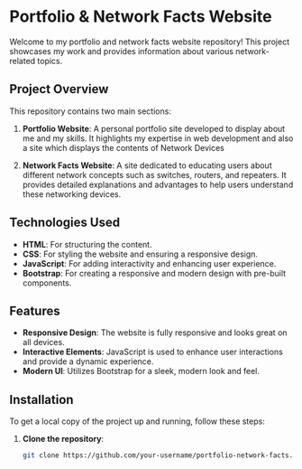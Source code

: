 # Portfolio & Network Facts Website

Welcome to my portfolio and network facts website repository! This project showcases my work and provides information about various network-related topics.

## Project Overview

This repository contains two main sections:

1. **Portfolio Website**: A personal portfolio site developed to display about me and my skills. It highlights my expertise in web development and also a site which displays the contents of Network Devices

2. **Network Facts Website**: A site dedicated to educating users about different network concepts such as switches, routers, and repeaters. It provides detailed explanations and  advantages to help users understand these networking devices.

## Technologies Used

- **HTML**: For structuring the content.
- **CSS**: For styling the website and ensuring a responsive design.
- **JavaScript**: For adding interactivity and enhancing user experience.
- **Bootstrap**: For creating a responsive and modern design with pre-built components.

## Features

- **Responsive Design**: The website is fully responsive and looks great on all devices.
- **Interactive Elements**: JavaScript is used to enhance user interactions and provide a dynamic experience.
- **Modern UI**: Utilizes Bootstrap for a sleek, modern look and feel.

## Installation

To get a local copy of the project up and running, follow these steps:

1. **Clone the repository**:
   ```bash
   git clone https://github.com/your-username/portfolio-network-facts.git
